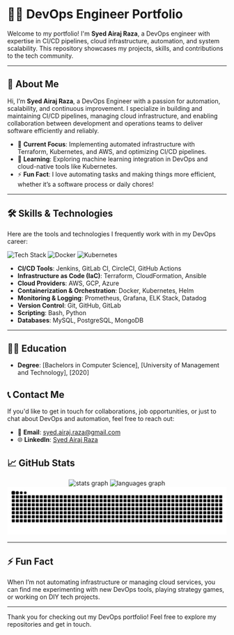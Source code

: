 # 🧑‍💻 **DevOps Engineer Portfolio**

Welcome to my portfolio! I'm **Syed Airaj Raza**, a DevOps engineer with expertise in CI/CD pipelines, cloud infrastructure, automation, and system scalability. This repository showcases my projects, skills, and contributions to the tech community.

---

## 🚀 **About Me**

Hi, I’m **Syed Airaj Raza**, a DevOps Engineer with a passion for automation, scalability, and continuous improvement. I specialize in building and maintaining CI/CD pipelines, managing cloud infrastructure, and enabling collaboration between development and operations teams to deliver software efficiently and reliably.

- 🔭 **Current Focus**: Implementing automated infrastructure with Terraform, Kubernetes, and AWS, and optimizing CI/CD pipelines.
- 🌱 **Learning**: Exploring machine learning integration in DevOps and cloud-native tools like Kubernetes.
- ⚡ **Fun Fact**: I love automating tasks and making things more efficient, whether it’s a software process or daily chores!

---

## 🛠️ **Skills & Technologies**

Here are the tools and technologies I frequently work with in my DevOps career:

![Tech Stack](https://img.shields.io/badge/Terraform-7B42FF?logo=terraform&logoColor=white&style=for-the-badge) ![Docker](https://img.shields.io/badge/Docker-2496ED?logo=docker&logoColor=white&style=for-the-badge) ![Kubernetes](https://img.shields.io/badge/Kubernetes-326CE5?logo=kubernetes&logoColor=white&style=for-the-badge)

- **CI/CD Tools**: Jenkins, GitLab CI, CircleCI, GitHub Actions
- **Infrastructure as Code (IaC)**: Terraform, CloudFormation, Ansible
- **Cloud Providers**: AWS, GCP, Azure
- **Containerization & Orchestration**: Docker, Kubernetes, Helm
- **Monitoring & Logging**: Prometheus, Grafana, ELK Stack, Datadog
- **Version Control**: Git, GitHub, GitLab
- **Scripting**: Bash, Python
- **Databases**: MySQL, PostgreSQL, MongoDB

---

## 🧑‍🏫 **Education**

- **Degree**: [Bachelors in Computer Science], [University of Management and Technology], [2020]
<!--START_SECTION:badges-->
<!--END_SECTION:badges-->

## 📞 **Contact Me**

If you'd like to get in touch for collaborations, job opportunities, or just to chat about DevOps and automation, feel free to reach out:

- 📧 **Email**: [syed.airaj.raza@gmail.com](mailto:syed.airaj.raza@gmail.com)
- 🌐 **LinkedIn**: [Syed Airaj Raza](https://www.linkedin.com/in/syed-airaj-raza-b156581b6/)



## 📈 **GitHub Stats**

<div align="center">
  <img src="https://github-readme-stats.vercel.app/api?username=airaj-raza&show_icons=true&theme=radical&count_private=true" width="280" height="150" alt="stats graph" />
  <img src="https://github-readme-stats.vercel.app/api/top-langs/?username=airaj-raza&show_icons=true&theme=radical&layout=compact" width="280" height="160" alt="languages graph" />
</div>

<img src="https://raw.githubusercontent.com/airaj-raza/airaj-raza/output/github-contribution-grid-snake-dark.svg" alt="Snake animation" />

---

## ⚡ **Fun Fact**

When I’m not automating infrastructure or managing cloud services, you can find me experimenting with new DevOps tools, playing strategy games, or working on DIY tech projects.

---

Thank you for checking out my DevOps portfolio! Feel free to explore my repositories and get in touch.
